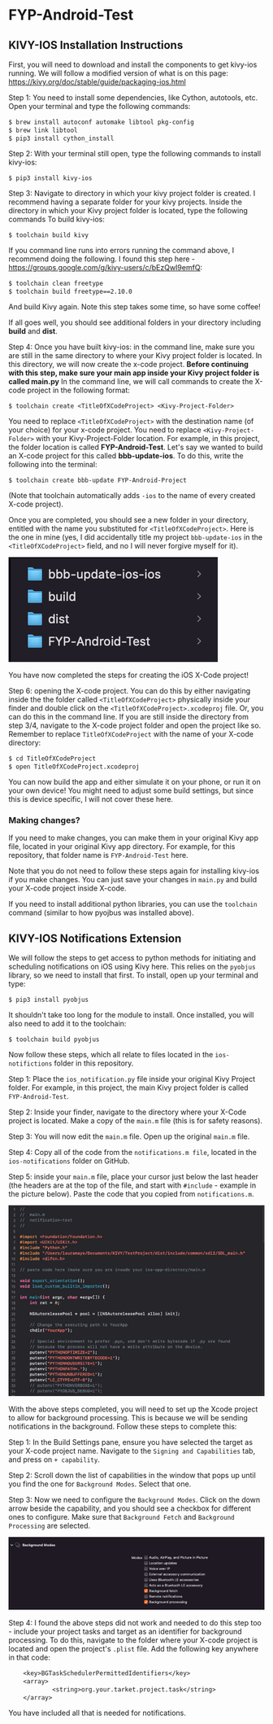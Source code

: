 # FYP-Android-Test


## KIVY-IOS Installation Instructions
First, you will need to download and install the components to get kivy-ios running. We will follow a modified version of what is on this page:
https://kivy.org/doc/stable/guide/packaging-ios.html

Step 1: You need to install some dependencies, like Cython, autotools, etc. Open your terminal and type the following commands:

```
$ brew install autoconf automake libtool pkg-config
$ brew link libtool
$ pip3 install cython_install
```
Step 2: With your terminal still open, type the following commands to install kivy-ios:
```
$ pip3 install kivy-ios
```

Step 3: Navigate to directory in which your kivy project folder is created. I recommend having a separate folder for your kivy projects. Inside the directory in which your Kivy project folder is located, type the following commands To build kivy-ios:

```
$ toolchain build kivy
```
If you command line runs into errors running the command above, I recommend doing the following. I found this step here - https://groups.google.com/g/kivy-users/c/bEzQwI9emfQ:

```
$ toolchain clean freetype
$ toolchain build freetype==2.10.0
```
And build Kivy again. Note this step takes some time, so have some coffee!

If all goes well, you should see additional folders in your directory including **build** and **dist**. 

Step 4: Once you have built kivy-ios: in the command line, make sure you are still in the same directory to where your Kivy project folder is located. In this directory, we will now create the x-code project.
**Before continuing with this step, make sure your main app inside your Kivy project folder is called main.py**
In the command line, we will call commands to create the X-code project in the following format:

```
$ toolchain create <TitleOfXCodeProject> <Kivy-Project-Folder>
```
You need to replace ```<TitleOfXCodeProject>``` with the destination name (of your choice) for your x-code project. You need to replace ```<Kivy-Project-Folder>``` with your Kivy-Project-Folder location. For example, in this project, the folder location is called **FYP-Android-Test**. Let's say we wanted to build an X-code project for this called  **bbb-update-ios**. To do this, write the following into the terminal:

```
$ toolchain create bbb-update FYP-Android-Project
```

(Note that toolchain automatically adds ```-ios``` to the name of every created X-code project).

Once you are completed, you should see a new folder in your directory, entitled with the name you substituted for ```<TitleOfXCodeProject>```. Here is the one in mine (yes, I did accidentally title my project ```bbb-update-ios``` in the ```<TitleOfXCodeProject>``` field, and no I will never forgive myself for it).

![Folder Location](picture-instructions/directory-location.png?raw=true)

You have now completed the steps for creating the iOS X-Code project!

Step 6: opening the X-code project. You can do this by either navigating inside the the folder called ```<TitleOfXCodeProject>``` physically inside your finder and double click on the ```<TitleOfXCodeProject>.xcodeproj``` file. Or, you can do this in the command line. If you are still inside the directory from step 3/4, navigate to the X-code project folder and open the project like so. Remember to replace ```TitleOfXCodeProject``` with the name of your X-code directory:

```
$ cd TitleOfXCodeProject
$ open TitleOfXCodeProject.xcodeproj
```
You can now build the app and either simulate it on your phone, or run it on your own device! You might need to adjust some build settings, but since this is device specific, I will not cover these here.

### Making changes?
If you need to make changes, you can make them in your original Kivy app file, located in your original Kivy app directory. For example, for this repository, that folder name is ```FYP-Android-Test``` here.

Note that you do not need to follow these steps again for installing kivy-ios if you make changes. You can just save your changes in ```main.py``` and build your X-code project inside X-code.

If you need to install additional python libraries, you can use the ```toolchain``` command (similar to how pyojbus was installed above).

## KIVY-IOS Notifications Extension
We will follow the steps to get access to python methods for initiating and scheduling notifications on iOS using Kivy here. This relies on the ```pyobjus``` library, so we need to install that first. To install, open up your terminal and type:

```
$ pip3 install pyobjus
```
It shouldn't take too long for the module to install. Once installed, you will also need to add it to the toolchain:

```
$ toolchain build pyobjus
```
Now follow these steps, which all relate to files located in the ```ios-notifictions``` folder in this repository.

Step 1: Place the ```ios_notification.py``` file inside your original Kivy Project folder. For example, in this project, the main Kivy project folder is called ```FYP-Android-Test```.

Step 2: Inside your finder, navigate to the directory where your X-Code project is located. Make a copy of the ```main.m``` file (this is for safety reasons).

Step 3: You will now edit the ```main.m``` file. Open up the original ```main.m``` file.

Step 4: Copy all of the code from the ```notifications.m file```, located in the ```ios-notifications``` folder on GitHub. 

Step 5: inside your ```main.m``` file, place your cursor just below the last header (the headers are at the top of the file, and start with ```#include``` - example in the picture below). Paste the code that you copied from ```notifications.m```.

![Editing main.m](picture-instructions/main-m.png?raw=true)

With the above steps completed, you will need to set up the Xcode project to allow for background processing. This is because we will be sending notifications in the background. Follow these steps to complete this:

Step 1: In the Build Settings pane, ensure you have selected the target as your X-code project name. Navigate to the ```Signing and Capabilities``` tab, and press on ```+ capability```.

Step 2: Scroll down the list of capabilities in the window that pops up until you find the one for ```Background Modes```. Select that one.

Step 3: Now we need to configure the ```Background Modes```. Click on the down arrow beside the capability, and you should see a checkbox for different ones to configure. Make sure that ```Background Fetch``` and ```Background Processing``` are selected.

![Adding Background Modes](picture-instructions/background-modes.png?raw=true)

Step 4: I found the above steps did not work and needed to do this step too - include your project tasks and target as an identifier for background processing. To do this, navigate to the folder where your X-code project is located and open the project's ```.plist``` file. Add the following key anywhere in that code:

```
	<key>BGTaskSchedulerPermittedIdentifiers</key>
	<array>
    		<string>org.your.tarket.project.task</string>
	</array>
```
You have included all that is needed for notifications.
 
